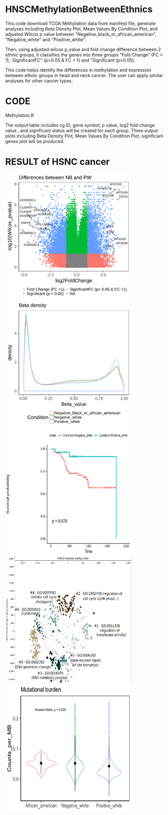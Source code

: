 # HNSCMethylationBetweenEthnics
This code download TCGA Methylation data from manifest file, generate analyses including Beta Density Plot, Mean Values By Condition Plot, and adjusted Wilcox p value between "Negative_black_or_african_american", "Negative_white" and "Positive_white". 

Then, using adjusted wilcox p_value and fold change difference between 2 ethnic groups, it classifies the genes into three groups "Fold Change" (FC > 1), :SignificantFC" (p<0.05 & FC > 1) and "Significant (p<0.05). 

This code helps identify the differences in methylation and expression between ethnic groups in head and neck cancer. The user can apply similar analyses for other cancer types. 

# CODE

Methylation.R

The output table includes cg ID, gene symbol, p value, log2 fold change value , and significant status will be created for each group. 
Three output plots including Beta Density Plot, Mean Values By Condition Plot, significant genes plot will be produced. 

# RESULT of HSNC cancer
<img src="outputs/HSNC.png" width="400" height="400">

<img src="outputs/BetaDensity.png" width="400" height="400">

<img src="outputs/survival_pos_vs_neg_W.png" width="400" height="400">

<img src="outputs/Enrichment pathway PW.png" width="400" height="400">

<img src="outputs/Mutational_burden.png" width="400" height="400">



